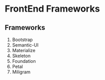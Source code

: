 # FrontEnd Frameworks
Frameworks
----------
1. Bootstrap
2. Semantic-UI
3. Materialize
4. Skeleton
5. Foundation
6. Petal
7. Miligram

